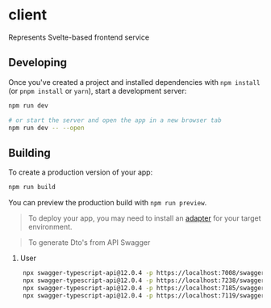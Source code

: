 # client

Represents Svelte-based frontend service

## Developing

Once you've created a project and installed dependencies with `npm install` (or `pnpm install` or `yarn`), start a development server:

```bash
npm run dev

# or start the server and open the app in a new browser tab
npm run dev -- --open
```

## Building

To create a production version of your app:

```bash
npm run build
```

You can preview the production build with `npm run preview`.

> To deploy your app, you may need to install an [adapter](https://kit.svelte.dev/docs/adapters) for your target environment.

> To generate Dto's from API Swagger

1. User

```bash
    npx swagger-typescript-api@12.0.4 -p https://localhost:7008/swagger/v1/swagger.json -o ./src/lib/api -n apiUser.ts --module-name-index 1 -t src/swagger-templates/
    npx swagger-typescript-api@12.0.4 -p https://localhost:7238/swagger/v1/swagger.json -o ./src/lib/api -n apiNotification.ts --module-name-index 1 -t src/swagger-templates/
    npx swagger-typescript-api@12.0.4 -p https://localhost:7185/swagger/v1/swagger.json -o ./src/lib/api -n apiAccommodation.ts --module-name-index 1 -t src/swagger-templates/
    npx swagger-typescript-api@12.0.4 -p https://localhost:7119/swagger/v1/swagger.json -o ./src/lib/api -n apiReview.ts --module-name-index 1 -t src/swagger-templates/
```
